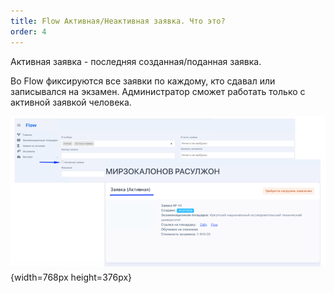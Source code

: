 ```yaml
---
title: Flow Активная/Неактивная заявка. Что это?
order: 4
---
```


Активная заявка - последняя созданная/поданная заявка.

Во Flow фиксируются все заявки по каждому, кто сдавал или записывался на экзамен. Администратор сможет работать только с активной заявкой человека.

![](./flow-aktivnaya-neaktivnaya-zayavka.-chto-eto.png){width=768px height=376px}